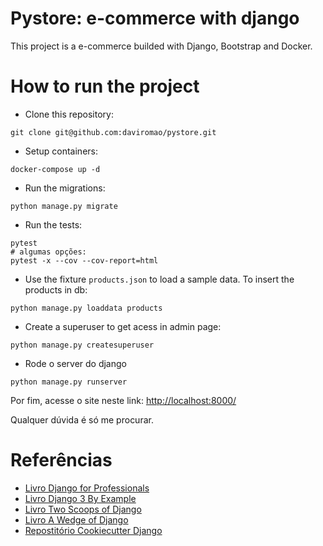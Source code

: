 # Pystore: e-commerce with django

This project is a e-commerce builded with Django, Bootstrap and Docker.

# How to run the project

- Clone this repository:
```
git clone git@github.com:daviromao/pystore.git
```

- Setup containers:
```
docker-compose up -d
```

- Run the migrations:
```
python manage.py migrate
```

- Run the tests:
```
pytest
# algumas opções:
pytest -x --cov --cov-report=html
```

- Use the fixture `products.json` to load a sample data. To insert the products in db:
```
python manage.py loaddata products
```

- Create a superuser to get acess in admin page:
```
python manage.py createsuperuser
```
- Rode o server do django
```
python manage.py runserver
```

Por fim, acesse o site neste link: [http://localhost:8000/](http://localhost:8000/)

Qualquer dúvida é só me procurar.

# Referências

- [Livro Django for Professionals](https://djangoforprofessionals.com/)
- [Livro Django 3 By Example](https://www.packtpub.com/product/django-3-by-example-third-edition/9781838981952)
- [Livro Two Scoops of Django](https://www.feldroy.com/collections/two-scoops-press/products/two-scoops-of-django-3-x)
- [Livro A Wedge of Django](https://www.feldroy.com/collections/two-scoops-press/products/a-wedge-of-django)
- [Repostitório Cookiecutter Django](https://github.com/pydanny/cookiecutter-django)
